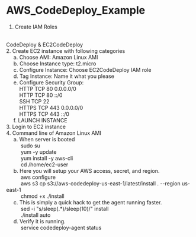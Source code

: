 # AWS_CodeDeploy_Example
1. Create IAM Roles
<br />
CodeDeploy & EC2CodeDeploy
<br />
2. Create EC2 instance with following categories
<br />
&nbsp;&nbsp;&nbsp;&nbsp;    a. Choose AMI: Amazon Linux AMI
    <br />
&nbsp;&nbsp;&nbsp;&nbsp;    b. Choose Instance type: t2.micro
    <br />
 &nbsp;&nbsp;&nbsp;&nbsp;   c. Configure Instance: Choose EC2CodeDeploy IAM role
    <br />
  &nbsp;&nbsp;&nbsp;&nbsp;  d. Tag Instance: Name it what you please
    <br />
  &nbsp;&nbsp;&nbsp;&nbsp;  e. Configure Security Group: 
    <br />
&nbsp;&nbsp;&nbsp;&nbsp;&nbsp;&nbsp;&nbsp;&nbsp;        HTTP TCP 80 0.0.0.0/0
        <br />
  &nbsp;&nbsp;&nbsp;&nbsp;&nbsp;&nbsp;&nbsp;&nbsp;      HTTP TCP 80 ::/0
        <br />
  &nbsp;&nbsp;&nbsp;&nbsp;&nbsp;&nbsp;&nbsp;&nbsp;      SSH TCP 22 <YOUR IP ADDRESS>
        <br />
  &nbsp;&nbsp;&nbsp;&nbsp;&nbsp;&nbsp;&nbsp;&nbsp;      HTTPS TCP 443 0.0.0.0/0
        <br />
   &nbsp;&nbsp;&nbsp;&nbsp;&nbsp;&nbsp;&nbsp;&nbsp;     HTTPS TCP 443 ::/0
        <br />
&nbsp;&nbsp;&nbsp;&nbsp;    f. LAUNCH INSTANCE
    <br />
3. Login to EC2 instance
<br />
4. Command line of Amazon Linux AMI 
<br />
&nbsp;&nbsp;&nbsp;&nbsp;    a. When server is booted
    <br />
 &nbsp;&nbsp;&nbsp;&nbsp;   &nbsp;&nbsp;&nbsp;&nbsp;    sudo su
        <br />
 &nbsp;&nbsp;&nbsp;&nbsp;  &nbsp;&nbsp;&nbsp;&nbsp;     yum -y update
        <br />
 &nbsp;&nbsp;&nbsp;&nbsp;   &nbsp;&nbsp;&nbsp;&nbsp;    yum install -y aws-cli
        <br />
 &nbsp;&nbsp;&nbsp;&nbsp;   &nbsp;&nbsp;&nbsp;&nbsp;    cd /home/ec2-user
        <br />
 &nbsp;&nbsp;&nbsp;&nbsp;   b. Here you will setup your AWS access, secret, and region.
    <br />
   &nbsp;&nbsp;&nbsp;&nbsp; &nbsp;&nbsp;&nbsp;&nbsp;     aws configure
        <br />
    &nbsp;&nbsp;&nbsp;&nbsp; &nbsp;&nbsp;&nbsp;&nbsp;    aws s3 cp s3://aws-codedeploy-us-east-1/latest/install . --region us-east-1
        <br />
   &nbsp;&nbsp;&nbsp;&nbsp; &nbsp;&nbsp;&nbsp;&nbsp;     chmod +x ./install
        <br />
  &nbsp;&nbsp;&nbsp;&nbsp;  c. This is simply a quick hack to get the agent running faster.
    <br />
  &nbsp;&nbsp;&nbsp;&nbsp; &nbsp;&nbsp;&nbsp;&nbsp;      sed -i "s/sleep(.*)/sleep(10)/" install
        <br />
   &nbsp;&nbsp;&nbsp;&nbsp; &nbsp;&nbsp;&nbsp;&nbsp;     ./install auto
        <br />
  &nbsp;&nbsp;&nbsp;&nbsp;  d. Verify it is running.
    <br />
   &nbsp;&nbsp;&nbsp;&nbsp; &nbsp;&nbsp;&nbsp;&nbsp;     service codedeploy-agent status
